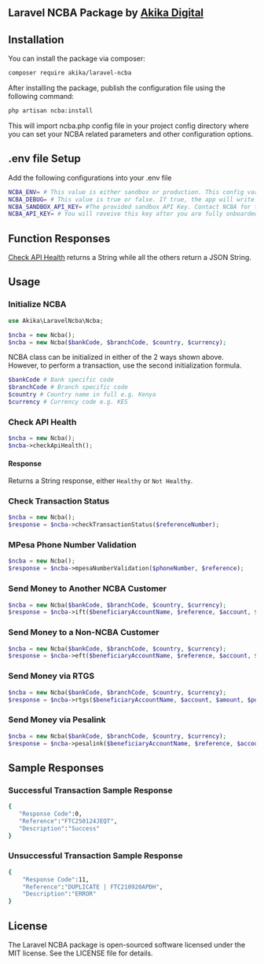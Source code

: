 ## Laravel NCBA Package by [Akika Digital](https://akika.digital)

## Installation

You can install the package via composer:

```bash
composer require akika/laravel-ncba
```

After installing the package, publish the configuration file using the following command:

```bash
php artisan ncba:install
```

This will import ncba.php config file in your project config directory where you can set your NCBA related parameters and other configuration options.

## .env file Setup

Add the following configurations into your .env file

```bash
NCBA_ENV= # This value is either sandbox or production. This config variable - This is required to enable Laravel NCBA pick the required variables.
NCBA_DEBUG= # This value is true or false. If true, the app will write debug logs.
NCBA_SANDBOX_API_KEY= #The provided sandbox API Key. Contact NCBA for this key.
NCBA_API_KEY= # You will reveive this key after you are fully onboarded onto NCBA Online Banking API.
```

## Function Responses

[Check API Health](#check-api-health) returns a String while all the others return a JSON String.

## Usage

### Initialize NCBA

```php
use Akika\LaravelNcba\Ncba;

$ncba = new Ncba();
$ncba = new Ncba($bankCode, $branchCode, $country, $currency);
```

NCBA class can be initialized in either of the 2 ways shown above. However, to perform a transaction, use the second initialization formula.

```php
$bankCode # Bank specific code
$branchCode # Branch specific code
$country # Country name in full e.g. Kenya
$currency # Currency code e.g. KES
```

### Check API Health

```php
$ncba = new Ncba();
$ncba->checkApiHealth();
```

#### Response

Returns a String response, either `Healthy` or `Not Healthy`.

### Check Transaction Status

```php
$ncba = new Ncba();
$response = $ncba->checkTransactionStatus($referenceNumber);
```

### MPesa Phone Number Validation

```php
$ncba = new Ncba();
$response = $ncba->mpesaNumberValidation($phoneNumber, $reference);
```

### Send Money to Another NCBA Customer

```php
$ncba = new Ncba($bankCode, $branchCode, $country, $currency);
$response = $ncba->ift($beneficiaryAccountName, $reference, $account, $amount, $narration);
```

### Send Money to a Non-NCBA Customer

```php
$ncba = new Ncba($bankCode, $branchCode, $country, $currency);
$response = $ncba->eft($beneficiaryAccountName, $reference, $account, $amount, $narration);
```

### Send Money via RTGS

```php
$ncba = new Ncba($bankCode, $branchCode, $country, $currency);
$response = $ncba->rtgs($beneficiaryAccountName, $account, $amount, $purposeCode, $reference, $narration);
```

### Send Money via Pesalink

```php
$ncba = new Ncba($bankCode, $branchCode, $country, $currency);
$response = $ncba->pesalink($beneficiaryAccountName, $reference, $account, $amount, $narration);
```

## Sample Responses

### Successful Transaction Sample Response

```bash
{
   "Response Code":0,
   "Reference":"FTC250124JEQT",
   "Description":"Success"
}
```

### Unsuccessful Transaction Sample Response

```bash
{
    "Response Code":11,
    "Reference":"DUPLICATE | FTC210920APDH",
    "Description":"ERROR"
}
```

## License

The Laravel NCBA package is open-sourced software licensed under the MIT license. See the LICENSE file for details.

